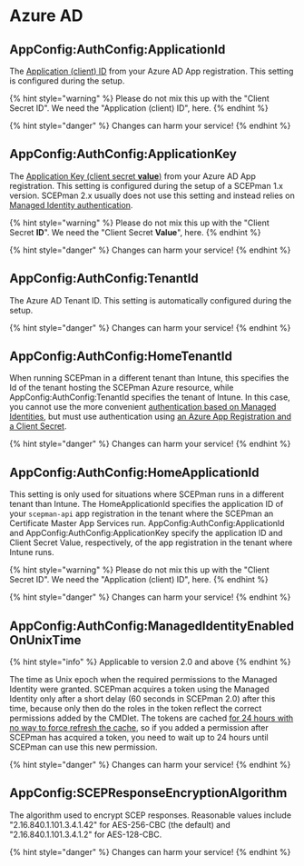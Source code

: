 # Azure AD

## AppConfig:AuthConfig:ApplicationId

The [Application (client) ID](../../scepman-deployment/permissions/azure-app-registration.md#basic-app-registration-application-id) from your Azure AD App registration. This setting is configured during the setup.

{% hint style="warning" %}
Please do not mix this up with the "Client Secret ID". We need the "Application (client) ID", here.
{% endhint %}

{% hint style="danger" %}
Changes can harm your service!
{% endhint %}

## AppConfig:AuthConfig:ApplicationKey

The [Application Key (client secret **value**)](../../scepman-deployment/permissions/azure-app-registration.md#azure-app-registration-client-secret) from your Azure AD App registration. This setting is configured during the setup of a SCEPman 1.x version. SCEPman 2.x usually does not use this setting and instead relies on [Managed Identity authentication](../../scepman-configuration/post-installation-config.md).

{% hint style="warning" %}
Please do not mix this up with the "Client Secret **ID**". We need the "Client Secret **Value**", here.
{% endhint %}

{% hint style="danger" %}
Changes can harm your service!
{% endhint %}

## AppConfig:AuthConfig:TenantId

The Azure AD Tenant ID. This setting is automatically configured during the setup.

{% hint style="danger" %}
Changes can harm your service!
{% endhint %}

## AppConfig:AuthConfig:HomeTenantId

When running SCEPman in a different tenant than Intune, this specifies the Id of the tenant hosting the SCEPman Azure resource, while AppConfig:AuthConfig:TenantId specifies the tenant of Intune. In this case, you cannot use the more convenient [authentication based on Managed Identities](../../scepman-configuration/post-installation-config.md), but must use authentication using [an Azure App Registration and a Client Secret](../../scepman-deployment/permissions/azure-app-registration.md).

{% hint style="danger" %}
Changes can harm your service!
{% endhint %}

## AppConfig:AuthConfig:HomeApplicationId

This setting is only used for situations where SCEPman runs in a different tenant than Intune. The HomeApplicationId specifies the application ID of your `scepman-api` app registration in the tenant where the SCEPman an Certificate Master App Services run. AppConfig:AuthConfig:ApplicationId and AppConfig:AuthConfig:ApplicationKey specify the application ID and Client Secret Value, respectively, of the app registration in the tenant where Intune runs.

{% hint style="warning" %}
Please do not mix this up with the "Client Secret ID". We need the "Application (client) ID", here.
{% endhint %}

{% hint style="danger" %}
Changes can harm your service!
{% endhint %}

## AppConfig:AuthConfig:ManagedIdentityEnabledOnUnixTime

{% hint style="info" %}
Applicable to version 2.0 and above
{% endhint %}

The time as Unix epoch when the required permissions to the Managed Identity were granted. SCEPman acquires a token using the Managed Identity only after a short delay (60 seconds in SCEPman 2.0) after this time, because only then do the roles in the token reflect the correct permissions added by the CMDlet. The tokens are cached [for 24 hours with no way to force refresh the cache](https://docs.microsoft.com/en-us/azure/app-service/overview-managed-identity?tabs=portal%2Cdotnet#configure-target-resource), so if you added a permission after SCEPman has acquired a token, you need to wait up to 24 hours until SCEPman can use this new permission.

{% hint style="danger" %}
Changes can harm your service!
{% endhint %}

## AppConfig:SCEPResponseEncryptionAlgorithm

The algorithm used to encrypt SCEP responses. Reasonable values include "2.16.840.1.101.3.4.1.42" for AES-256-CBC (the default) and "2.16.840.1.101.3.4.1.2" for AES-128-CBC.

{% hint style="danger" %}
Changes can harm your service!
{% endhint %}
